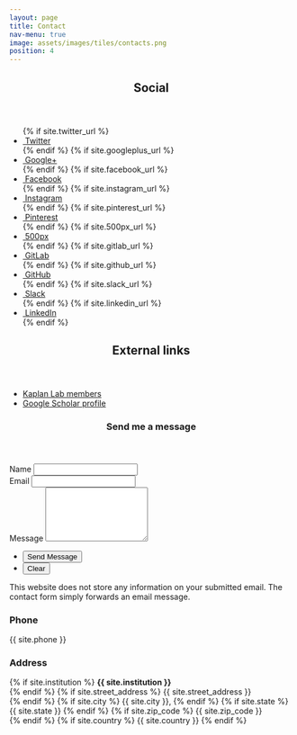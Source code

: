 ```yaml
---
layout: page
title: Contact
nav-menu: true
image: assets/images/tiles/contacts.png
position: 4
---
```


<!-- Main -->
<div id="main" class="alt">

<!-- One -->
<section id="social"  class="background-accent3">
	<div class="inner">
		<div class="row">
			<div class="6u 12u$(small)">
				<header class="major">
					<h1>Social</h1>
				</header>
				<ul class="social_custom">
					{% if site.twitter_url %}
					<li><a href="{{ site.twitter_url }}" class="icon alt fa-twitter" target="_blank"><span >	&nbsp;Twitter</span></a> </li>
					{% endif %}
					{% if site.googleplus_url %}
					<li><a href="{{ site.googleplus_url }}" class="icon alt fa-google-plus" target="_blank"><span >	&nbsp;Google+</span></a></li>
					{% endif %}
					{% if site.facebook_url %}
					<li><a href="{{ site.facebook_url }}" class="icon alt fa-facebook" target="_blank"><span >	&nbsp;Facebook</span></a></li>
					{% endif %}
					{% if site.instagram_url %}
					<li><a href="{{ site.instagram_url }}" class="icon alt fa-instagram" target="_blank"><span >	&nbsp;Instagram</span></a></li>
					{% endif %}
					{% if site.pinterest_url %}
					<li><a href="{{ site.pinterest_url }}" class="icon alt fa-pinterest" target="_blank"><span >	&nbsp;Pinterest</span></a></li>
					{% endif %}
					{% if site.500px_url %}
					<li><a href="{{ site.500px_url }}" class="icon alt fa-500px" target="_blank"><span >	&nbsp;500px</span></a></li>
					{% endif %}
					{% if site.gitlab_url %}
					<li><a href="{{ site.gitlab_url }}" class="icon alt fa-gitlab" target="_blank"><span >	&nbsp;GitLab</span></a></li>
					{% endif %}
					{% if site.github_url %}
					<li><a href="{{ site.github_url }}" class="icon alt fa-github" target="_blank"><span >	&nbsp;GitHub</span></a></li>
					{% endif %}
					{% if site.slack_url %}
					<li><a href="{{ site.slack_url }}" class="icon alt fa-slack" target="_blank"><span >	&nbsp;Slack</span></a></li>
					{% endif %}
					{% if site.linkedin_url %}
					<li><a href="{{ site.linkedin_url }}" class="icon alt fa-linkedin" target="_blank"><span >	&nbsp;LinkedIn</span></a></li>
					{% endif %}
				</ul>
			</div>	
			<div class="6u 12u$(small)">
				<header class="major">
					<h1>External links</h1>
				</header>
				<ul>
					<li><a href="http://kaplanlab.com/members/" target="_blank">Kaplan Lab members</a></li>
					<li><a href="https://scholar.google.com/citations?user=kAVZ5ocAAAAJ&hl=en" target="_blank">Google Scholar profile</a></li>
				</ul>
			</div>	
		</div>
    </div>
</section>


<!-- Contact -->
<section id="contact"  class="background-accent6">
	<div class="inner">
		<section>
		<header class="major">
			<h1>Send me a message</h1>
		</header>
			<form id="message-form" action="" method="POST">
				<div class="field half first">
					<label for="name">Name</label>
					<input type="text" name="name" id="name" />
				</div>
				<div class="field half">
					<label for="email">Email</label>
					<input type="text" name="_replyto" id="email" />
				</div>
				<div class="field">
					<label for="message">Message</label>
					<textarea name="message" id="message" rows="6"></textarea>
				</div>
				<ul class="actions">
					<li><input type="submit" value="Send Message" class="special"
					onclick="decodeEmail();"/></li>
					<li><input type="reset" value="Clear" /></li>
				</ul>
			</form>
			<p>This website does not store any information on your submitted email. The contact form simply forwards an email message.</p>
		</section>
		<section class="split">
			<!-- <section>
				<div class="contact-method">
					<span class="icon alt fa-envelope"></span>
					<h3>Email</h3>
					<a href="mailto:{{ site.email }}">{{ site.email }}</a>
					{% if site.additional_email %}
						<a href="mailto:{{ site.additional_email }}">{{ site.additional_email }}</a>
					{% endif %}
				</div>
			</section> -->
			<section>
				<div class="contact-method">
					<span class="icon alt fa-phone"></span>
					<h3>Phone</h3>
					<span>{{ site.phone }}</span>
				</div>
			</section>
			<section>
				<div class="contact-method">
					<span class="icon alt fa-building"></span>
					<h3>Address</h3>
					<span>
					{% if site.institution %}
					    <b>{{ site.institution }}</b><br />
					{% endif %}
					{% if site.street_address %}
					    {{ site.street_address }}<br />
					{% endif %}
					{% if site.city %}
					    {{ site.city }},
					{% endif %}
					{% if site.state %}
					    {{ site.state }} 
					{% endif %}
					{% if site.zip_code %}
					    {{ site.zip_code }}<br />
					{% endif %}
					{% if site.country %}
					    {{ site.country }}
					{% endif %}
					</span>
				</div>
			</section>
		</section>
	</div>
</section>



</div>
